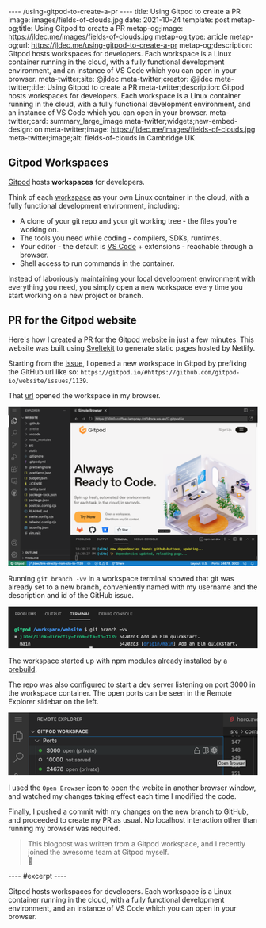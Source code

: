 ---- /using-gitpod-to-create-a-pr ----
title: Using Gitpod to create a PR
image: images/fields-of-clouds.jpg
date: 2021-10-24
template: post
metap-og;title: Using Gitpod to create a PR
metap-og;image: https://jldec.me/images/fields-of-clouds.jpg
metap-og;type: article
metap-og;url: https://jldec.me/using-gitpod-to-create-a-pr
metap-og;description: Gitpod hosts workspaces for developers. Each workspace is a Linux container running in the cloud, with a fully functional development environment, and an instance of VS Code which you can open in your browser.
meta-twitter;site: @jldec
meta-twitter;creator: @jldec
meta-twitter;title: Using Gitpod to create a PR
meta-twitter;description: Gitpod hosts workspaces for developers. Each workspace is a Linux container running in the cloud, with a fully functional development environment, and an instance of VS Code which you can open in your browser.
meta-twitter;card: summary_large_image
meta-twitter;widgets;new-embed-design: on
meta-twitter;image: https://jldec.me/images/fields-of-clouds.jpg
meta-twitter;image;alt: fields-of-clouds in Cambridge UK


## Gitpod Workspaces

[Gitpod](https://www.gitpod.io/) hosts **workspaces** for developers.

Think of each [workspace](https://www.gitpod.io/docs#your-computer-in-the-cloud) as your own Linux container in the cloud, with a fully functional development environment, including:

- A clone of your git repo and your git working tree - the files you're working on.
- The tools you need while coding - compilers, SDKs, runtimes.
- Your editor - the default is [VS Code](https://www.gitpod.io/blog/openvscode-server-launch) + extensions - reachable through a browser.
- Shell access to run commands in the container.

Instead of laboriously maintaining your local development environment with everything you need, you simply open a new workspace every time you start working on a new project or branch.

## PR for the Gitpod website 

Here's how I created a PR for the [Gitpod website](https://www.gitpod.io/) in just a few minutes. This website was built using [Sveltekit](https://kit.svelte.dev/) to generate static pages hosted by Netlify.

Starting from the [issue](https://github.com/gitpod-io/website/issues/1139), I opened a new workspace in Gitpod by prefixing the GitHub url like so: `https://gitpod.io/#https://github.com/gitpod-io/website/issues/1139`. 

That [url](https://gitpod.io/#https://github.com/gitpod-io/website/issues/1139) opened the workspace in my browser.

![Screenshot of full VS Code window in Gitpod workspace](/images/gitpod-workspace.png)

Running `git branch -vv` in a workspace terminal showed that git was already set to a new branch, conveniently named with my username and the description and id of the GitHub issue.

![Screenshot of VS Code terminal in Gitpod workspace showing new git branch](/images/gitpod-issue-branch.png)

The workspace started up with npm modules already installed by a [prebuild](https://www.gitpod.io/docs/prebuilds).

The repo was also [configured](https://www.gitpod.io/docs/config-gitpod-file) to start a dev server listening on port 3000 in the workspace container. The open ports can be seen in the Remote Explorer sidebar on the left.

![Screenshot of VS Code Remote Explorer sidebar in Gitpod workspace showing open ports](/images/gitpod-ports.png)

I used the `Open Browser` icon to open the webite in another browser window, and watched my changes taking effect each time I modified the code. 

Finally, I pushed a commit with my changes on the new branch to GitHub, and proceeded to create my PR as usual. No localhost interaction other than running my browser was required.

> This blogpost was written from a Gitpod workspace, and I recently joined the awesome team at Gitpod myself.  
> 🚀 

---- #excerpt ----

Gitpod hosts workspaces for developers. Each workspace is a Linux container running in the cloud, with a fully functional development environment, and an instance of VS Code which you can open in your browser.